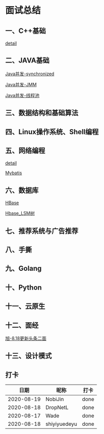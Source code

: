 # 面试总结

## 一、C++基础
[detail](./1-C++基础/C++基础.md)

## 二、JAVA基础
[Java并发-synchronized](./2-Java基础/synchronized.md)

[Java并发-JMM](./2-Java基础/JMM.md)

[Java并发-线程池](./2-Java基础/ThreadPool.md)

## 三、数据结构和基础算法

## 四、Linux操作系统、Shell编程

## 五、网络编程
[detail](./5-网络编程/网络编程.md)

[Mybatis](./2-Java基础/Mybatis.md)

## 六、数据库
[HBase](./6-数据库/HBase.md)

[Hbase_LSM树](./6-数据库/Hbase_LSM树.md)

## 七、推荐系统与广告推荐

## 八、手撕

## 九、Golang

## 十、Python

## 十一、云原生

## 十二、面经

[旭-8.18更新头条二面](./12-面经/旭.md)  

## 十三、设计模式

## 打卡
|  日期   | 昵称  | 打卡  |
|  ----  | ----  | ----  |
| 2020-08-19  | NobiJin | done |
| 2020-08-18 | DropNetL | done |
| 2020-08-17  | Wade | done |
| 2020-08-18  | shiyiyuedeyu | done |
